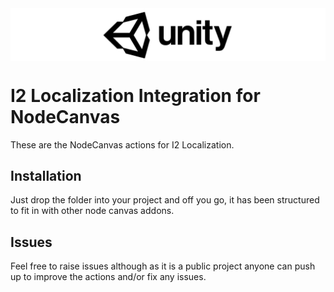 <img src="images/unity-logo.png" align="middle" width="3000"/>

# I2 Localization Integration for NodeCanvas

These are the NodeCanvas actions for I2 Localization.

## Installation
Just drop the folder into your project and off you go, it has been structured to fit in with other node canvas addons.

## Issues
Feel free to raise issues although as it is a public project anyone can push up to improve the actions and/or fix any issues.
